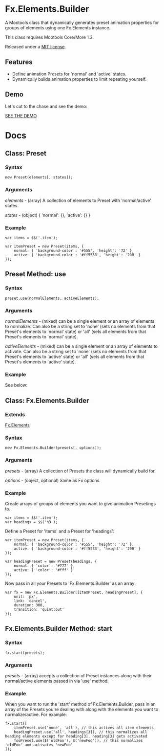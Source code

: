 Fx.Elements.Builder
===================

A Mootools class that dynamically generates preset animation properties for groups of elements using one Fx.Elements instance.

This class requires Mootools Core/More 1.3.

Released under a [MIT license](http://en.wikipedia.org/wiki/MIT_License).

Features
--------

* Define animation Presets for 'normal' and 'active' states.
* Dynamically builds animation properties to limit repeating yourself.

## Demo ##

Let's cut to the chase and see the demo:

[SEE THE DEMO](http://jsfiddle.net/zVTab/)


Docs
===================

Class: Preset
-------------

### Syntax ###

	new Preset(elements[, states]);

### Arguments ###

*elements* - (array) A collection of elements to Preset with 'normal/active' states.

*states* - (object) { 'normal': {}, 'active': {} }

### Example ###

	var items = $$('.item');

	var itemPreset = new Preset(items, {
		normal: { 'background-color': '#555', 'height': '72' },
		active: { 'background-color': '#ff5533', 'height': '200' }
	});


Preset Method: use
------------------

### Syntax ###

	preset.use(normalElements, activeElements);

### Arguments ###

*normalElements* - (mixed) can be a single element or an array of elements to normalize. Can also be a string set to 'none' (sets no elements from that Preset's elements to 'normal' state) or 'all' (sets all elements from that Preset's elements to 'normal' state).

*activeElements* - (mixed) can be a single element or an array of elements to activate. Can also be a string set to 'none' (sets no elements from that Preset's elements to 'active' state) or 'all' (sets all elements from that Preset's elements to 'active' state).

### Example ###

See below:




Class: Fx.Elements.Builder
--------------------------

### Extends ###

[Fx.Elements](http://mootools.net/docs/more/Fx/Fx.Elements)

### Syntax ###

	new Fx.Elements.Builder(presets[, options]);

### Arguments ###

*presets* - (array) A collection of Presets the class will dynamically build for.

*options* - (object, optional) Same as Fx options.

### Example ###

Create arrays of groups of elements you want to give animation Presetings to.

	var items = $$('.item');
	var headings = $$('h3');

Define a Preset for 'items' and a Preset for 'headings':

	var itemPreset = new Preset(items, {
		normal: { 'background-color': '#555', 'height': '72' },
		active: { 'background-color': '#ff5533', 'height': '200' }
	});

	var headingPreset = new Preset(headings, {
		normal: { 'color': '#777' },
		active: { 'color': '#fff' }
	});

Now pass in all your Presets to 'Fx.Elements.Builder' as an array:

	var fx = new Fx.Elements.Builder([itemPreset, headingPreset], {
		unit: 'px',
		link: 'cancel',
		duration: 300,
		transition: 'quint:out'
	});




Fx.Elements.Builder Method: start
---------------------------------

### Syntax ###

	fx.start(presets);


### Arguments ###

*presets* - (array) accepts a collection of Preset instances along with their normal/active elements passed in via 'use' method.

### Example ###

When you want to run the 'start' method of Fx.Elements.Builder, pass in an array of the Presets you're dealing with along with the elements you want to normalize/active. For example:

	fx.start([
		itemPreset.use('none', 'all'), // this actives all item elements
		headingPreset.use('all', headings[3]), // this normalizes all heading elements except for heading[3]. heading[3] gets activated
		fooPreset.use($('oldFoo'), $('newFoo')), // this normalizes 'oldFoo' and activates 'newFoo'
	]);